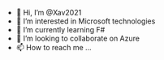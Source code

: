 - 👋 Hi, I’m @Xav2021
- 👀 I’m interested in Microsoft technologies
- 🌱 I’m currently learning F#
- 💞️ I’m looking to collaborate on Azure
- 📫 How to reach me ...

<!---
Xav2021/Xav2021 is a ✨ special ✨ repository because its `README.md` (this file) appears on your GitHub profile.
You can click the Preview link to take a look at your changes.
--->
